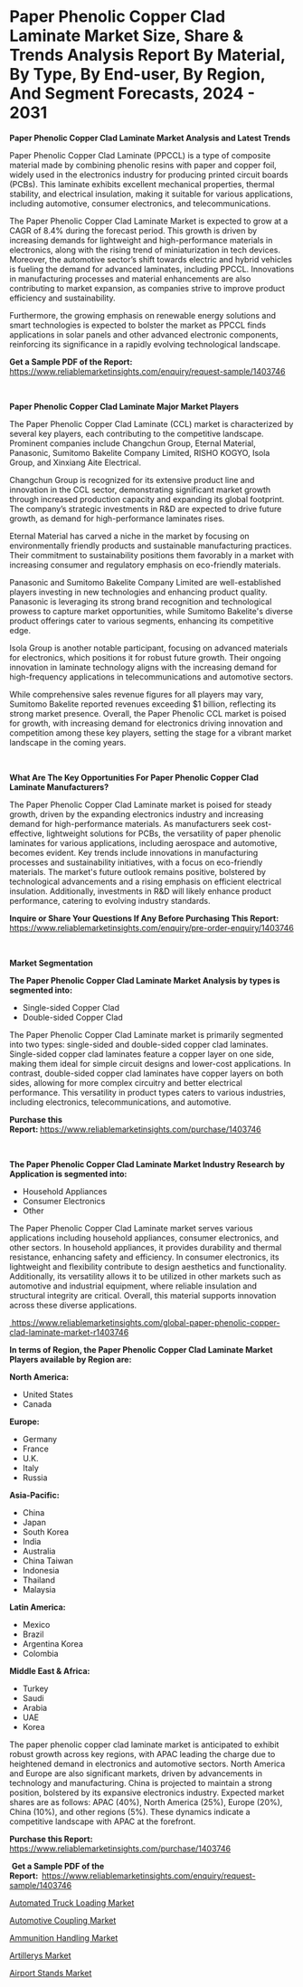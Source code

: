 <p><h1>Paper Phenolic Copper Clad Laminate Market Size, Share & Trends Analysis Report By Material, By Type, By End-user, By Region, And Segment Forecasts, 2024 - 2031</h1></p><p><strong>Paper Phenolic Copper Clad Laminate Market Analysis and Latest Trends</strong></p>
<p><p>Paper Phenolic Copper Clad Laminate (PPCCL) is a type of composite material made by combining phenolic resins with paper and copper foil, widely used in the electronics industry for producing printed circuit boards (PCBs). This laminate exhibits excellent mechanical properties, thermal stability, and electrical insulation, making it suitable for various applications, including automotive, consumer electronics, and telecommunications.</p><p>The Paper Phenolic Copper Clad Laminate Market is expected to grow at a CAGR of 8.4% during the forecast period. This growth is driven by increasing demands for lightweight and high-performance materials in electronics, along with the rising trend of miniaturization in tech devices. Moreover, the automotive sector’s shift towards electric and hybrid vehicles is fueling the demand for advanced laminates, including PPCCL. Innovations in manufacturing processes and material enhancements are also contributing to market expansion, as companies strive to improve product efficiency and sustainability. </p><p>Furthermore, the growing emphasis on renewable energy solutions and smart technologies is expected to bolster the market as PPCCL finds applications in solar panels and other advanced electronic components, reinforcing its significance in a rapidly evolving technological landscape.</p></p>
<p><strong>Get a Sample PDF of the Report:&nbsp;</strong> <a href="https://www.reliablemarketinsights.com/enquiry/request-sample/1403746?utm_campaign=1393&utm_medium=2&utm_source=Github&utm_content=ia&utm_term=23102024&utm_id=paper-phenolic-copper-clad-laminate">https://www.reliablemarketinsights.com/enquiry/request-sample/1403746</a></p>
<p>&nbsp;</p>
<p><strong>Paper Phenolic Copper Clad Laminate Major Market Players</strong></p>
<p><p>The Paper Phenolic Copper Clad Laminate (CCL) market is characterized by several key players, each contributing to the competitive landscape. Prominent companies include Changchun Group, Eternal Material, Panasonic, Sumitomo Bakelite Company Limited, RISHO KOGYO, Isola Group, and Xinxiang Aite Electrical.</p><p>Changchun Group is recognized for its extensive product line and innovation in the CCL sector, demonstrating significant market growth through increased production capacity and expanding its global footprint. The company’s strategic investments in R&D are expected to drive future growth, as demand for high-performance laminates rises.</p><p>Eternal Material has carved a niche in the market by focusing on environmentally friendly products and sustainable manufacturing practices. Their commitment to sustainability positions them favorably in a market with increasing consumer and regulatory emphasis on eco-friendly materials. </p><p>Panasonic and Sumitomo Bakelite Company Limited are well-established players investing in new technologies and enhancing product quality. Panasonic is leveraging its strong brand recognition and technological prowess to capture market opportunities, while Sumitomo Bakelite's diverse product offerings cater to various segments, enhancing its competitive edge.</p><p>Isola Group is another notable participant, focusing on advanced materials for electronics, which positions it for robust future growth. Their ongoing innovation in laminate technology aligns with the increasing demand for high-frequency applications in telecommunications and automotive sectors.</p><p>While comprehensive sales revenue figures for all players may vary, Sumitomo Bakelite reported revenues exceeding $1 billion, reflecting its strong market presence. Overall, the Paper Phenolic CCL market is poised for growth, with increasing demand for electronics driving innovation and competition among these key players, setting the stage for a vibrant market landscape in the coming years.</p></p>
<p>&nbsp;</p>
<p><strong>What Are The Key Opportunities For Paper Phenolic Copper Clad Laminate Manufacturers?</strong></p>
<p><p>The Paper Phenolic Copper Clad Laminate market is poised for steady growth, driven by the expanding electronics industry and increasing demand for high-performance materials. As manufacturers seek cost-effective, lightweight solutions for PCBs, the versatility of paper phenolic laminates for various applications, including aerospace and automotive, becomes evident. Key trends include innovations in manufacturing processes and sustainability initiatives, with a focus on eco-friendly materials. The market's future outlook remains positive, bolstered by technological advancements and a rising emphasis on efficient electrical insulation. Additionally, investments in R&D will likely enhance product performance, catering to evolving industry standards.</p></p>
<p><strong>Inquire or Share Your Questions If Any Before Purchasing This Report:</strong> <a href="https://www.reliablemarketinsights.com/enquiry/pre-order-enquiry/1403746?utm_campaign=1393&utm_medium=2&utm_source=Github&utm_content=ia&utm_term=23102024&utm_id=paper-phenolic-copper-clad-laminate">https://www.reliablemarketinsights.com/enquiry/pre-order-enquiry/1403746</a></p>
<p>&nbsp;</p>
<p><strong>Market Segmentation</strong></p>
<p><strong>The Paper Phenolic Copper Clad Laminate Market Analysis by types is segmented into:</strong></p>
<p><ul><li>Single-sided Copper Clad</li><li>Double-sided Copper Clad</li></ul></p>
<p><p>The Paper Phenolic Copper Clad Laminate market is primarily segmented into two types: single-sided and double-sided copper clad laminates. Single-sided copper clad laminates feature a copper layer on one side, making them ideal for simple circuit designs and lower-cost applications. In contrast, double-sided copper clad laminates have copper layers on both sides, allowing for more complex circuitry and better electrical performance. This versatility in product types caters to various industries, including electronics, telecommunications, and automotive.</p></p>
<p><strong>Purchase this Report:&nbsp;</strong><a href="https://www.reliablemarketinsights.com/purchase/1403746?utm_campaign=1393&utm_medium=2&utm_source=Github&utm_content=ia&utm_term=23102024&utm_id=paper-phenolic-copper-clad-laminate">https://www.reliablemarketinsights.com/purchase/1403746</a></p>
<p>&nbsp;</p>
<p><strong>The Paper Phenolic Copper Clad Laminate Market Industry Research by Application is segmented into:</strong></p>
<p><ul><li>Household Appliances</li><li>Consumer Electronics</li><li>Other</li></ul></p>
<p><p>The Paper Phenolic Copper Clad Laminate market serves various applications including household appliances, consumer electronics, and other sectors. In household appliances, it provides durability and thermal resistance, enhancing safety and efficiency. In consumer electronics, its lightweight and flexibility contribute to design aesthetics and functionality. Additionally, its versatility allows it to be utilized in other markets such as automotive and industrial equipment, where reliable insulation and structural integrity are critical. Overall, this material supports innovation across these diverse applications.</p></p>
<p><a href="https://www.reliablemarketinsights.com/global-paper-phenolic-copper-clad-laminate-market-r1403746?utm_campaign=1393&utm_medium=2&utm_source=Github&utm_content=ia&utm_term=23102024&utm_id=paper-phenolic-copper-clad-laminate">&nbsp;https://www.reliablemarketinsights.com/global-paper-phenolic-copper-clad-laminate-market-r1403746</a></p>
<p><strong>In terms of Region, the Paper Phenolic Copper Clad Laminate Market Players available by Region are:</strong></p>
<p>
    <p> <strong> North America: </strong>
        <ul>
            <li>United States</li>
            <li>Canada</li>
        </ul>
        </p> 
    <p> <strong> Europe: </strong>
        <ul>
            <li>Germany</li>
            <li>France</li>
            <li>U.K.</li>
            <li>Italy</li>
            <li>Russia</li>
        </ul>
        </p> 
    <p> <strong> Asia-Pacific: </strong>
        <ul>
            <li>China</li>
            <li>Japan</li>
            <li>South Korea</li>
            <li>India</li>
            <li>Australia</li>
            <li>China Taiwan</li>
            <li>Indonesia</li>
            <li>Thailand</li>
            <li>Malaysia</li>
        </ul>
        </p> 
    <p> <strong> Latin America: </strong>
        <ul>
            <li>Mexico</li>
            <li>Brazil</li>
            <li>Argentina Korea</li>
            <li>Colombia</li>
        </ul>
        </p> 
    <p> <strong> Middle East & Africa: </strong>
        <ul>
            <li>Turkey</li>
            <li>Saudi</li>
            <li>Arabia</li>
            <li>UAE</li>
            <li>Korea</li>
        </ul>
    </p>
    </p>
<p><p>The paper phenolic copper clad laminate market is anticipated to exhibit robust growth across key regions, with APAC leading the charge due to heightened demand in electronics and automotive sectors. North America and Europe are also significant markets, driven by advancements in technology and manufacturing. China is projected to maintain a strong position, bolstered by its expansive electronics industry. Expected market shares are as follows: APAC (40%), North America (25%), Europe (20%), China (10%), and other regions (5%). These dynamics indicate a competitive landscape with APAC at the forefront.</p></p>
<p><strong>Purchase this Report: </strong><a href="https://www.reliablemarketinsights.com/purchase/1403746?utm_campaign=1393&utm_medium=2&utm_source=Github&utm_content=ia&utm_term=23102024&utm_id=paper-phenolic-copper-clad-laminate">https://www.reliablemarketinsights.com/purchase/1403746</a></p>
<p>&nbsp;<strong>Get a Sample PDF of the Report:&nbsp;&nbsp;</strong><a href="https://www.reliablemarketinsights.com/enquiry/request-sample/1403746?utm_campaign=1393&utm_medium=2&utm_source=Github&utm_content=ia&utm_term=23102024&utm_id=paper-phenolic-copper-clad-laminate">https://www.reliablemarketinsights.com/enquiry/request-sample/1403746</a></p>
<p><strong></strong></p>
<p><p><a href="https://www.linkedin.com/pulse/competitive-intelligence-automated-truck-loading-market-a1bkc?utm_campaign=1393&utm_medium=2&utm_source=Github&utm_content=ia&utm_term=23102024&utm_id=paper-phenolic-copper-clad-laminate">Automated Truck Loading Market</a></p><p><a href="https://www.linkedin.com/pulse/automotive-coupling-market-research-report-exploring-fks4c?utm_campaign=1393&utm_medium=2&utm_source=Github&utm_content=ia&utm_term=23102024&utm_id=paper-phenolic-copper-clad-laminate">Automotive Coupling Market</a></p><p><a href="https://www.linkedin.com/pulse/ammunition-handling-market2024-2031-industry-insights-investment-22roc?utm_campaign=1393&utm_medium=2&utm_source=Github&utm_content=ia&utm_term=23102024&utm_id=paper-phenolic-copper-clad-laminate">Ammunition Handling Market</a></p><p><a href="https://www.linkedin.com/pulse/artillerys-market-overview-forecast-2024-2031-detailed-iadic?utm_campaign=1393&utm_medium=2&utm_source=Github&utm_content=ia&utm_term=23102024&utm_id=paper-phenolic-copper-clad-laminate">Artillerys Market</a></p><p><a href="https://www.linkedin.com/pulse/global-airport-stands-market-landscape-future-trends-strategic-zt1qc?utm_campaign=1393&utm_medium=2&utm_source=Github&utm_content=ia&utm_term=23102024&utm_id=paper-phenolic-copper-clad-laminate">Airport Stands Market</a></p></p>